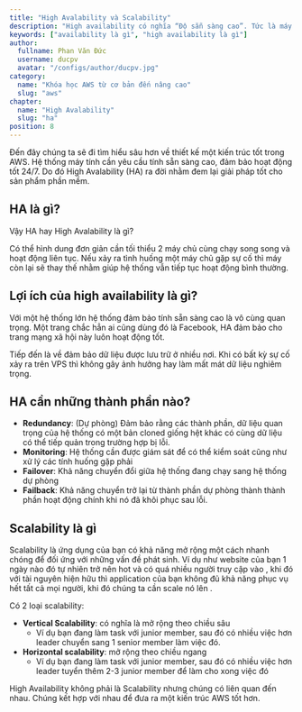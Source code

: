 ```yaml
---
title: "High Avalability và Scalability"
description: "High availability có nghĩa “Độ sẵn sàng cao”. Tức là máy chủ luôn trong tình trạng hoạt động tốt và có tĩnh sẵn sàng cao"
keywords: ["availability là gì", "high availability là gì"]
author:
  fullname: Phan Văn Đức
  username: ducpv
  avatar: "/configs/author/ducpv.jpg"
category:
  name: "Khóa học AWS từ cơ bản đến nâng cao"
  slug: "aws"
chapter:
  name: "High Avalability"
  slug: "ha"
position: 8
---
```


Đến đây chúng ta sẽ đi tìm hiểu sâu hơn về thiết kế một kiến trúc tốt trong AWS. Hệ thống máy tính cần yêu cầu tính sẵn sàng cao, đảm bảo hoạt động tốt 24/7. Do đó High Avalability (HA) ra đời nhằm đem lại giải pháp tốt cho sản phẩm phần mềm.

## HA là gì?

Vậy HA hay High Avalability là gì?

Có thể hình dung đơn giản cần tối thiểu 2 máy chủ cùng chạy song song và hoạt động liên tục. Nếu xảy ra tình huống một máy chủ gặp sự cố thì máy còn lại sẽ thay thế nhằm giúp hệ thống vẫn tiếp tục hoạt động bình thường.

## Lợi ích của high availability là gì?

Với một hệ thống lớn hệ thống đảm bảo tính sẵn sàng cao là vô cùng quan trọng. Một trang chắc hẳn ai cũng dùng đó là Facebook, HA đảm bảo cho trang mạng xã hội này luôn hoạt động tốt.

Tiếp đến là về đảm bảo dữ liệu được lưu trữ ở nhiều nơi. Khi có bất kỳ sự cố xảy ra trên VPS thì không gây ảnh hưởng hay làm mất mát dữ liệu nghiêm trọng.

## HA cần những thành phần nào?

- **Redundancy**: (Dự phòng) Đảm bảo rằng các thành phần, dữ liệu quan trọng của hệ thống có một bản cloned giống hệt khác có cùng dữ liệu có thể tiếp quản trong trường hợp bị lỗi.
- **Monitoring**: Hệ thống cần được giám sát để có thể kiểm soát cũng như xử lý các tính huống gặp phải
- **Failover**: Khả năng chuyển đổi giữa hệ thống đang chạy sang hệ thống dự phòng
- **Failback**: Khả năng chuyển trở lại từ thành phần dự phòng thành thành phần hoạt động chính khi nó đã khôi phục sau lỗi.

## Scalability là gì

Scalability là ứng dụng của bạn có khả năng mở rộng một cách nhanh chóng để đối ứng với những vấn đề phát sinh. Ví dụ như website của bạn 1 ngày nào đó tự nhiên trở nên hot và có quá nhiều người truy cập vào , khi đó với tài nguyên hiện hữu thì application của bạn không đủ khả năng phục vụ hết tất cả mọi người, khi đó chúng ta cần scale nó lên .

Có 2 loại scalability:

- **Vertical Scalability**: có nghĩa là mở rộng theo chiều sâu
  - Ví dụ bạn đang làm task với junior member, sau đó có nhiều việc hơn leader chuyển sang 1 senior member làm việc đó.
- **Horizontal scalability**: mở rộng theo chiều ngang
  - Ví dụ bạn đang làm task với junior member, sau đó có nhiều việc hơn leader tuyển thêm 2-3 junior member để làm cho xong việc đó

High Availability không phải là Scalability nhưng chúng có liên quan đến nhau. Chúng kết hợp với nhau để đưa ra một kiến trúc AWS tốt hơn.
